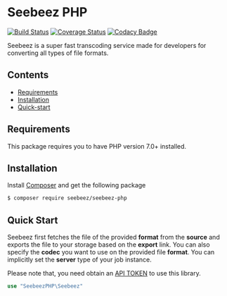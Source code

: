 # Seebeez PHP

[![Build Status](https://travis-ci.com/seebeez/seebeez-php.svg?branch=master)](https://travis-ci.com/seebeez/seebeez-php)
[![Coverage Status](https://coveralls.io/repos/github/seebeez/seebeez-php/badge.svg?branch=master)](https://coveralls.io/github/seebeez/seebeez-php?branch=master)
[![Codacy Badge](https://api.codacy.com/project/badge/Grade/ab4eb13f117c41f190a1a6d915935921)](https://www.codacy.com/manual/kazilotus/seebeez-php?utm_source=github.com&amp;utm_medium=referral&amp;utm_content=seebeez/seebeez-php&amp;utm_campaign=Badge_Grade)

Seebeez is a super fast transcoding service made for developers for converting all types of file formats.

## Contents

-  [Requirements](#requirements)
-  [Installation](#installation)
-  [Quick-start](#quick-start)

## Requirements

This package requires you to have PHP version 7.0+ installed.

## Installation

Install [Composer](https://getcomposer.org/download/) and get the following package

```sh
$ composer require seebeez/seebeez-php
```

## Quick Start

Seebeez first fetches the file of the provided **format** from the **source** and exports the file to your storage based on the **export** link. You can also specify the **codec** you want to use on the provided file **format**. You can implicitly set the **server** type of your job instance.

Please note that, you need obtain an [API TOKEN](https://seebeez.com/api) to use this library.
```php
use "SeebeezPHP\Seebeez"


```
